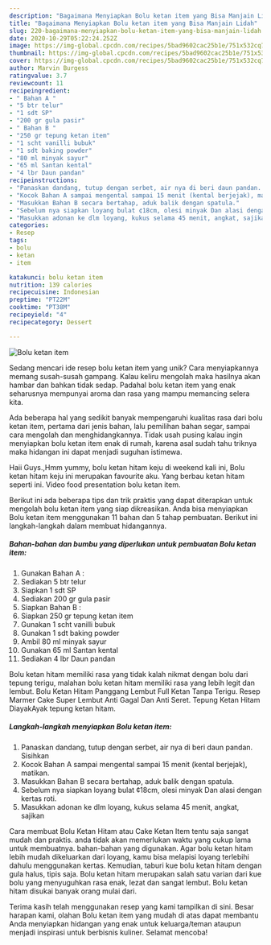 ```yaml
---
description: "Bagaimana Menyiapkan Bolu ketan item yang Bisa Manjain Lidah"
title: "Bagaimana Menyiapkan Bolu ketan item yang Bisa Manjain Lidah"
slug: 220-bagaimana-menyiapkan-bolu-ketan-item-yang-bisa-manjain-lidah
date: 2020-10-29T05:22:24.252Z
image: https://img-global.cpcdn.com/recipes/5bad9602cac25b1e/751x532cq70/bolu-ketan-item-foto-resep-utama.jpg
thumbnail: https://img-global.cpcdn.com/recipes/5bad9602cac25b1e/751x532cq70/bolu-ketan-item-foto-resep-utama.jpg
cover: https://img-global.cpcdn.com/recipes/5bad9602cac25b1e/751x532cq70/bolu-ketan-item-foto-resep-utama.jpg
author: Marvin Burgess
ratingvalue: 3.7
reviewcount: 11
recipeingredient:
- " Bahan A "
- "5 btr telur"
- "1 sdt SP"
- "200 gr gula pasir"
- " Bahan B "
- "250 gr tepung ketan item"
- "1 scht vanilli bubuk"
- "1 sdt baking powder"
- "80 ml minyak sayur"
- "65 ml Santan kental"
- "4 lbr Daun pandan"
recipeinstructions:
- "Panaskan dandang, tutup dengan serbet, air nya di beri daun pandan. Sisihkan"
- "Kocok Bahan A sampai mengental sampai 15 menit (kental berjejak), matikan."
- "Masukkan Bahan B secara bertahap, aduk balik dengan spatula."
- "Sebelum nya siapkan loyang bulat ¢18cm, olesi minyak Dan alasi dengan kertas roti."
- "Masukkan adonan ke dlm loyang, kukus selama 45 menit, angkat, sajikan"
categories:
- Resep
tags:
- bolu
- ketan
- item

katakunci: bolu ketan item 
nutrition: 139 calories
recipecuisine: Indonesian
preptime: "PT22M"
cooktime: "PT38M"
recipeyield: "4"
recipecategory: Dessert

---
```



![Bolu ketan item](https://img-global.cpcdn.com/recipes/5bad9602cac25b1e/751x532cq70/bolu-ketan-item-foto-resep-utama.jpg)

Sedang mencari ide resep bolu ketan item yang unik? Cara menyiapkannya memang susah-susah gampang. Kalau keliru mengolah maka hasilnya akan hambar dan bahkan tidak sedap. Padahal bolu ketan item yang enak seharusnya mempunyai aroma dan rasa yang mampu memancing selera kita.

Ada beberapa hal yang sedikit banyak mempengaruhi kualitas rasa dari bolu ketan item, pertama dari jenis bahan, lalu pemilihan bahan segar, sampai cara mengolah dan menghidangkannya. Tidak usah pusing kalau ingin menyiapkan bolu ketan item enak di rumah, karena asal sudah tahu triknya maka hidangan ini dapat menjadi suguhan istimewa.

Haii Guys.,Hmm yummy, bolu ketan hitam keju di weekend kali ini, Bolu ketan hitam keju ini merupakan favourite aku. Yang berbau ketan hitam seperti ini. Video food presentation bolu ketan item.


Berikut ini ada beberapa tips dan trik praktis yang dapat diterapkan untuk mengolah bolu ketan item yang siap dikreasikan. Anda bisa menyiapkan Bolu ketan item menggunakan 11 bahan dan 5 tahap pembuatan. Berikut ini langkah-langkah dalam membuat hidangannya.

<!--inarticleads1-->

##### Bahan-bahan dan bumbu yang diperlukan untuk pembuatan Bolu ketan item:

1. Gunakan  Bahan A :
1. Sediakan 5 btr telur
1. Siapkan 1 sdt SP
1. Sediakan 200 gr gula pasir
1. Siapkan  Bahan B :
1. Siapkan 250 gr tepung ketan item
1. Gunakan 1 scht vanilli bubuk
1. Gunakan 1 sdt baking powder
1. Ambil 80 ml minyak sayur
1. Gunakan 65 ml Santan kental
1. Sediakan 4 lbr Daun pandan


Bolu ketan hitam memiliki rasa yang tidak kalah nikmat dengan bolu dari tepung terigu, malahan bolu ketan hitam memiliki rasa yang lebih legit dan lembut. Bolu Ketan Hitam Panggang Lembut Full Ketan Tanpa Terigu. Resep Marmer Cake Super Lembut Anti Gagal Dan Anti Seret. Tepung Ketan Hitam DiayakAyak tepung ketan hitam. 

<!--inarticleads2-->

##### Langkah-langkah menyiapkan Bolu ketan item:

1. Panaskan dandang, tutup dengan serbet, air nya di beri daun pandan. Sisihkan
1. Kocok Bahan A sampai mengental sampai 15 menit (kental berjejak), matikan.
1. Masukkan Bahan B secara bertahap, aduk balik dengan spatula.
1. Sebelum nya siapkan loyang bulat ¢18cm, olesi minyak Dan alasi dengan kertas roti.
1. Masukkan adonan ke dlm loyang, kukus selama 45 menit, angkat, sajikan


Cara membuat Bolu Ketan Hitam atau Cake Ketan Item tentu saja sangat mudah dan praktis. anda tidak akan memerlukan waktu yang cukup lama untuk membuatnya. bahan-bahan yang digunakan. Agar bolu ketan hitam lebih mudah dikeluarkan dari loyang, kamu bisa melapisi loyang terlebihi dahulu menggunakan kertas. Kemudian, taburi kue bolu ketan hitam dengan gula halus, tipis saja. Bolu ketan hitam merupakan salah satu varian dari kue bolu yang menyuguhkan rasa enak, lezat dan sangat lembut. Bolu ketan hitam disukai banyak orang mulai dari. 

Terima kasih telah menggunakan resep yang kami tampilkan di sini. Besar harapan kami, olahan Bolu ketan item yang mudah di atas dapat membantu Anda menyiapkan hidangan yang enak untuk keluarga/teman ataupun menjadi inspirasi untuk berbisnis kuliner. Selamat mencoba!
